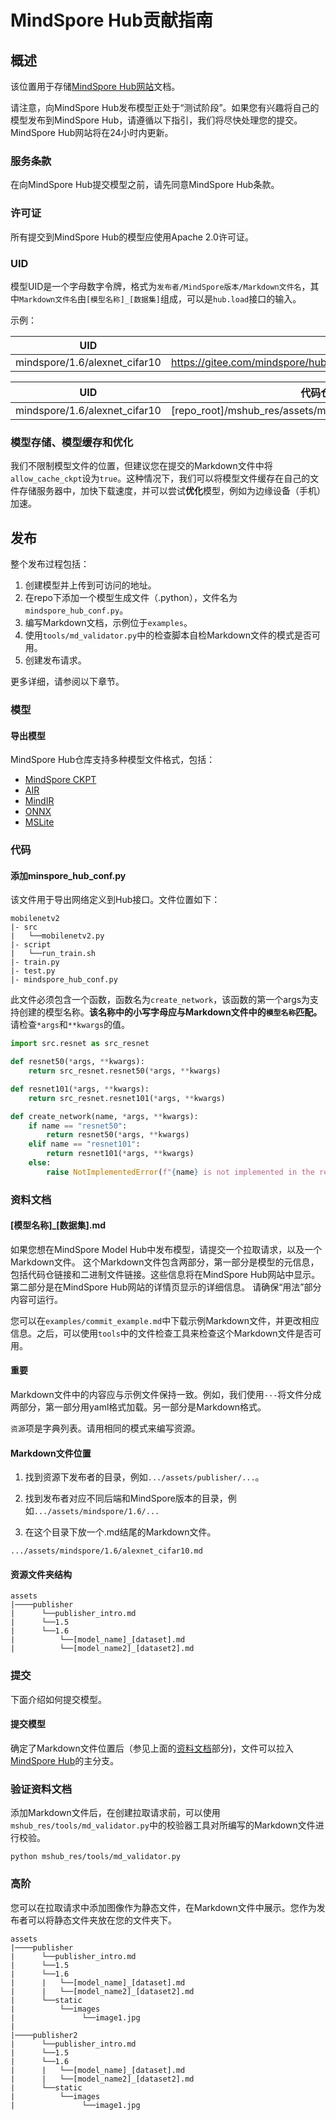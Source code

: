 # MindSpore Hub贡献指南

## 概述

该位置用于存储[MindSpore Hub网站](http://www.mindspore.cn)文档。

请注意，向MindSpore Hub发布模型正处于“测试阶段”。如果您有兴趣将自己的模型发布到MindSpore Hub，请遵循以下指引，我们将尽快处理您的提交。
MindSpore Hub网站将在24小时内更新。

### 服务条款

在向MindSpore Hub提交模型之前，请先同意MindSpore Hub条款。

### 许可证

所有提交到MindSpore Hub的模型应使用Apache 2.0许可证。

### UID

模型UID是一个字母数字令牌，格式为``发布者/MindSpore版本/Markdown文件名``，其中``Markdown文件名``由``[模型名称]_[数据集]``组成，可以是``hub.load``接口的输入。

示例：

| UID | URL |
| ------ | --- |
| mindspore/1.6/alexnet_cifar10 | https://gitee.com/mindspore/hub/blob/master/mshub_res/assets/mindspore/1.6/alexnet_cifar10.md |

| UID | 代码仓路径 |
| --- | ---      |
| mindspore/1.6/alexnet_cifar10 | [repo_root]/mshub_res/assets/mindspore/1.6/alexnet_cifar10.md |

### 模型存储、模型缓存和优化

我们不限制模型文件的位置，但建议您在提交的Markdown文件中将`allow_cache_ckpt`设为`true`。这种情况下，我们可以将模型文件缓存在自己的文件存储服务器中，加快下载速度，并可以尝试**优化**模型，例如为边缘设备（手机）加速。

## 发布

整个发布过程包括：

1. 创建模型并上传到可访问的地址。
2. 在repo下添加一个模型生成文件（.python），文件名为``mindspore_hub_conf.py``。
3. 编写Markdown文档，示例位于``examples``。
4. 使用``tools/md_validator.py``中的检查脚本自检Markdown文件的模式是否可用。
5. 创建发布请求。

更多详细，请参阅以下章节。

### 模型

#### 导出模型

MindSpore Hub仓库支持多种模型文件格式，包括：

* [MindSpore CKPT](https://www.mindspore.cn/docs/api/zh-CN/master/api_python/mindspore/mindspore.save_checkpoint.html#mindspore.save_checkpoint)
* [AIR](https://www.mindspore.cn/docs/api/zh-CN/master/api_python/mindspore/mindspore.export.html#mindspore.export)
* [MindIR](https://www.mindspore.cn/docs/api/zh-CN/master/api_python/mindspore/mindspore.export.html#mindspore.export)
* [ONNX](https://www.mindspore.cn/docs/api/zh-CN/master/api_python/mindspore/mindspore.export.html#mindspore.export)
* [MSLite](https://www.mindspore.cn/lite/docs/zh-CN/master/use/converter_tool.html)

### 代码

#### 添加minspore_hub_conf.py

该文件用于导出网络定义到Hub接口。文件位置如下：

```shell script
mobilenetv2
|- src
|   └──mobilenetv2.py
|- script
|   └──run_train.sh
|- train.py
|- test.py
|- mindspore_hub_conf.py
```

此文件必须包含一个函数，函数名为``create_network``，该函数的第一个args为支持创建的模型名称。**该名称中的小写字母应与Markdown文件中的``模型名称``匹配。**
请检查`*args`和``**kwargs``的值。

```python
import src.resnet as src_resnet

def resnet50(*args, **kwargs):
    return src_resnet.resnet50(*args, **kwargs)

def resnet101(*args, **kwargs):
    return src_resnet.resnet101(*args, **kwargs)

def create_network(name, *args, **kwargs):
    if name == "resnet50":
        return resnet50(*args, **kwargs)
    elif name == "resnet101":
        return resnet101(*args, **kwargs)
    else:
        raise NotImplementedError(f"{name} is not implemented in the repo")
```

### 资料文档

#### [模型名称]\_[数据集].md

如果您想在MindSpore Model Hub中发布模型，请提交一个拉取请求，以及一个Markdown文件。
这个Markdown文件包含两部分，第一部分是模型的元信息，包括代码仓链接和二进制文件链接。这些信息将在MindSpore Hub网站中显示。第二部分是在MindSpore Hub网站的详情页显示的详细信息。
请确保“用法”部分内容可运行。

您可以在``examples/commit_example.md``中下载示例Markdown文件，并更改相应信息。之后，可以使用``tools``中的文件检查工具来检查这个Markdown文件是否可用。

#### **重要**

Markdown文件中的内容应与示例文件保持一致。例如，我们使用``---``将文件分成两部分，第一部分用yaml格式加载。另一部分是Markdown格式。

``资源``项是字典列表。请用相同的模式来编写资源。

#### Markdown文件位置

1. 找到资源下发布者的目录，例如`.../assets/publisher/...`。

2. 找到发布者对应不同后端和MindSpore版本的目录，例如`.../assets/mindspore/1.6/...`

3. 在这个目录下放一个.md结尾的Markdown文件。

``.../assets/mindspore/1.6/alexnet_cifar10.md``

#### 资源文件夹结构

```shell
assets
|────publisher
|      └──publisher_intro.md
|      └──1.5
|      └──1.6
|          └──[model_name]_[dataset].md
|          └──[model_name2]_[dataset2].md
```

### 提交

下面介绍如何提交模型。

#### 提交模型

确定了Markdown文件位置后（参见上面的[资料文档](#资料文档)部分)，文件可以拉入[MindSpore Hub](https://gitee.com/mindspore/hub)的主分支。

### 验证资料文档

添加Markdown文件后，在创建拉取请求前，可以使用``mshub_res/tools/md_validator.py``中的校验器工具对所编写的Markdown文件进行校验。

```shell script
python mshub_res/tools/md_validator.py
```

### 高阶

您可以在拉取请求中添加图像作为静态文件，在Markdown文件中展示。您作为发布者可以将静态文件夹放在您的文件夹下。

```shell script
assets
|────publisher
|      └──publisher_intro.md
|      └──1.5
|      └──1.6
|      |   └──[model_name]_[dataset].md
|      |   └──[model_name2]_[dataset2].md
|      └──static
|          └──images
|               └──image1.jpg
|
|────publisher2
|      └──publisher_intro.md
|      └──1.5
|      └──1.6
|      |   └──[model_name]_[dataset].md
|      |   └──[model_name2]_[dataset2].md
|      └──static
|          └──images
|               └──image1.jpg
```
